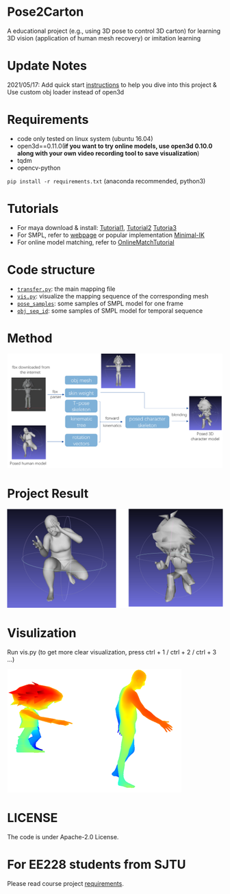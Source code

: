 # Pose2Carton
A educational project (e.g., using 3D pose to control 3D carton) for learning 3D vision (application of human mesh recovery) or imitation learning

# Update Notes 
2021/05/17: Add quick start [instructions](doc/fbx_from_the_internet.md) to help you dive into this project & Use custom obj loader instead of open3d

# Requirements
* code only tested on linux system (ubuntu 16.04)
* open3d==0.11.0(**if you want to try online models, use open3d 0.10.0 along with your own video recording tool to save visualization**)
* tqdm
* opencv-python

`pip install -r requirements.txt` (anaconda recommended, python3)


# Tutorials
* For maya download & install: [Tutorial1](https://blog.csdn.net/otter1010/article/details/111396928), [Tutorial2](https://knowledge.autodesk.com/zh-hans/support/maya/learn-explore/caas/simplecontent/content/installing-maya-2020-ubuntu.html) [Tutoria3](https://blog.csdn.net/White_Idiot/article/details/78253004)
* For SMPL, refer to [webpage](https://smpl.is.tue.mpg.de/) or popular implementation [Minimal-IK](https://github.com/CalciferZh/Minimal-IK)
* For online model matching, refer to [OnlineMatchTutorial](doc/fbx_from_the_internet.md)


# Code structure
* [`transfer.py`](transfer.py): the main mapping file
* [`vis.py`](vis.py): visualize the mapping sequence of the corresponding mesh
* [`pose_samples`](pose_samples/): some samples of SMPL model for one frame
* [`obj_seq_id`](obj_seq_id/): some samples of SMPL model for temporal sequence


# Method
![image](img/pipeline.png)

# Project Result
![image](img/pose2carton.png)

# Visulization
Run vis.py (to get more clear visualization, press ctrl + 1 / ctrl + 2 / ctrl + 3 ...)

![image](img/vis.png)

# LICENSE
The code is under Apache-2.0 License.

# For EE228 students from SJTU
Please read course project [requirements](doc/EE228.md). 
